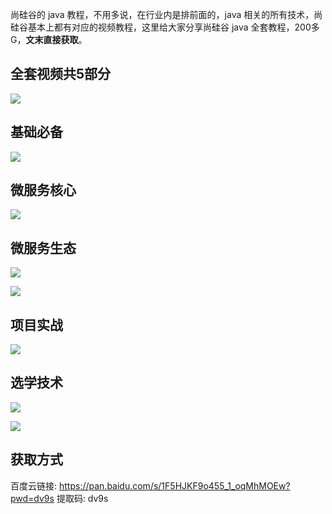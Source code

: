 尚硅谷的 java 教程，不用多说，在行业内是排前面的，java 相关的所有技术，尚硅谷基本上都有对应的视频教程，这里给大家分享尚硅谷 java 全套教程，200多G，**文末直接获取**。

## 全套视频共5部分

![](http://img.dabin-coder.cn/image/image-20220319142501022.png)

## 基础必备

![](http://img.dabin-coder.cn/image/image-20220319142551879.png)

## 微服务核心

![](http://img.dabin-coder.cn/image/image-20220319142612142.png)

## 微服务生态

![](http://img.dabin-coder.cn/image/image-20220319142638848.png)

![](http://img.dabin-coder.cn/image/image-20220319142651513.png)

## 项目实战

![](http://img.dabin-coder.cn/image/image-20220319142705479.png)

## 选学技术

![](http://img.dabin-coder.cn/image/image-20220319142723454.png)

![](http://img.dabin-coder.cn/image/image-20220319142734177.png)

## 获取方式

百度云链接: https://pan.baidu.com/s/1F5HJKF9o455_1_oqMhMOEw?pwd=dv9s 提取码: dv9s